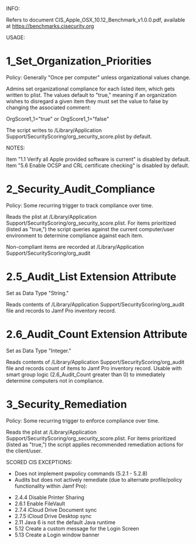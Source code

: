 INFO:

Refers to document CIS_Apple_OSX_10.12_Benchmark_v1.0.0.pdf, available at https://benchmarks.cisecurity.org


USAGE:

# 1_Set_Organization_Priorities

Policy: Generally "Once per computer" unless organizational values change.

Admins set organizational compliance for each listed item, which gets written to plist. The values default to "true," meaning if an organization wishes to disregard a given item they must set the value to false by changing the associated comment:

OrgScore1_1="true" or OrgScore1_1="false"

The script writes to /Library/Application Support/SecurityScoring/org_security_score.plist by default.

NOTES: 

Item "1.1 Verify all Apple provided software is current" is disabled by default.
Item "5.6 Enable OCSP and CRL certificate checking" is disabled by default.

# 2_Security_Audit_Compliance

Policy: Some recurring trigger to track compliance over time.

Reads the plist at /Library/Application Support/SecurityScoring/org_security_score.plist. For items prioritized (listed as "true,") the script queries against the current computer/user environment to determine compliance against each item.

Non-compliant items are recorded at /Library/Application Support/SecurityScoring/org_audit

# 2.5_Audit_List Extension Attribute

Set as Data Type "String."

Reads contents of /Library/Application Support/SecurityScoring/org_audit file and records to Jamf Pro inventory record.

# 2.6_Audit_Count Extension Attribute

Set as Data Type "Integer." 

Reads contents of /Library/Application Support/SecurityScoring/org_audit file and records count of items to Jamf Pro inventory record. Usable with smart group logic (2.6_Audit_Count greater than 0) to immediately determine computers not in compliance.

# 3_Security_Remediation

Policy: Some recurring trigger to enforce compliance over time.

Reads the plist at /Library/Application Support/SecurityScoring/org_security_score.plist. For items prioritized (listed as "true,") the script applies recommended remediation actions for the client/user.

SCORED CIS EXCEPTIONS:

- Does not implement pwpolicy commands (5.2.1 - 5.2.8)
- Audits but does not actively remediate (due to alternate profile/policy functionality within Jamf Pro):
* 2.4.4 Disable Printer Sharing
* 2.6.1 Enable FileVault
* 2.7.4 iCloud Drive Document sync
* 2.7.5 iCloud Drive Desktop sync
* 2.11 Java 6 is not the default Java runtime
* 5.12 Create a custom message for the Login Screen
* 5.13 Create a Login window banner